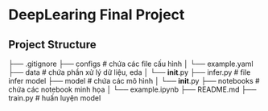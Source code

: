 # DeepLearing Final Project 


## Project Structure

├── .gitignore
├── configs              # chứa các file cấu hình 
│   └── example.yaml
├── data                 # chứa phần xử lý dữ liệu, eda 
│   └── __init__.py
├── infer.py             # file infer model 
├── model                # chứa các mô hình
│   └── __init__.py
├── notebooks            # chứa các notebook minh họa 
│   └── example.ipynb
├── README.md
├── train.py             # huấn luyện model 